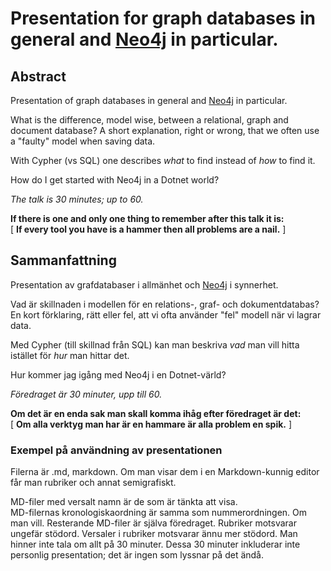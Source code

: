 Presentation for graph databases in general and [Neo4j](http://www.neo4j.org) in particular.
========================

## Abstract
Presentation of graph databases in general and [Neo4j](http://www.neo4j.org) in particular.

What is the difference, model wise, between a relational, graph and document database? A short explanation, right or wrong,
that we often use a "faulty" model when saving data.

With Cypher (vs SQL) one describes _what_ to find instead of _how_ to find it.

How do I get started with Neo4j in a Dotnet world?

*The talk is 30 minutes; up to 60.*

**If there is one and only one thing to remember after this talk it is:**  
[ **If every tool you have is a hammer then all problems are a nail.** ]


## Sammanfattning
Presentation av grafdatabaser i allmänhet och [Neo4j](http://www.neo4j.org) i synnerhet.  

Vad är skillnaden i modellen för en relations-, graf- och dokumentdatabas? En kort förklaring, rätt eller fel, 
att vi ofta använder "fel" modell när vi lagrar data.

Med Cypher (till skillnad från SQL) kan man beskriva _vad_ man vill hitta istället för _hur_ man hittar det.  

Hur kommer jag igång med Neo4j i en Dotnet-värld?

*Föredraget är 30 minuter, upp till 60.*

**Om det är en enda sak man skall komma ihåg efter föredraget är det:**  
[ **Om alla verktyg man har är en hammare är alla problem en spik.** ]

### Exempel på användning av presentationen

Filerna är .md, markdown. Om man visar dem i en Markdown-kunnig editor får man rubriker och annat semigrafiskt.  

MD-filer med versalt namn är de som är tänkta att visa.  
MD-filernas kronologiskaordning är samma som nummerordningen. Om man vill.
Resterande MD-filer är själva föredraget. Rubriker motsvarar ungefär stödord. Versaler i rubriker motsvarar ännu mer stödord.
Man hinner inte tala om allt på 30 minuter. Dessa 30 minuter inkluderar inte personlig presentation; det är ingen som lyssnar på det ändå.
